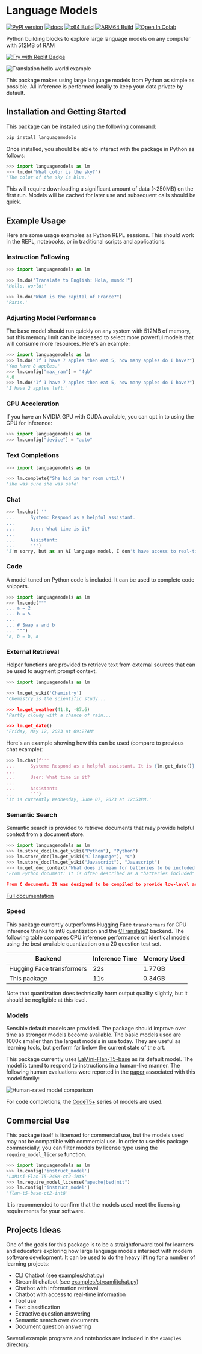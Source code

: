 Language Models
===============

[![PyPI version](https://badge.fury.io/py/languagemodels.svg)](https://badge.fury.io/py/languagemodels)
[![docs](https://img.shields.io/badge/docs-online-brightgreen)](https://languagemodels.netlify.app/)
[![x64 Build](https://github.com/jncraton/languagemodels/actions/workflows/build.yml/badge.svg)](https://github.com/jncraton/languagemodels/actions/workflows/build.yml)
[![ARM64 Build](https://github.com/jncraton/languagemodels/actions/workflows/pi.yml/badge.svg)](https://github.com/jncraton/languagemodels/actions/workflows/pi.yml)
[![Open In Colab](https://colab.research.google.com/assets/colab-badge.svg)](https://colab.research.google.com/github/jncraton/languagemodels/blob/master/examples/translate.ipynb)

Python building blocks to explore large language models on any computer with 512MB of RAM

[![Try with Replit Badge](https://replit.com/badge?caption=Try%20with%20Replit&variant=small)](https://replit.com/@jncraton/langaugemodels#main.py)

![Translation hello world example](media/hello.gif)

This package makes using large language models from Python as simple as possible. All inference is performed locally to keep your data private by default.

Installation and Getting Started
--------------------------------

This package can be installed using the following command:

```sh
pip install languagemodels
```

Once installed, you should be able to interact with the package in Python as follows:

```python
>>> import languagemodels as lm
>>> lm.do("What color is the sky?")
'The color of the sky is blue.'
```

This will require downloading a significant amount of data (~250MB) on the first run. Models will be cached for later use and subsequent calls should be quick.

Example Usage
-------------

Here are some usage examples as Python REPL sessions. This should work in the REPL, notebooks, or in traditional scripts and applications.

### Instruction Following

```python
>>> import languagemodels as lm

>>> lm.do("Translate to English: Hola, mundo!")
'Hello, world!'

>>> lm.do("What is the capital of France?")
'Paris.'
```

### Adjusting Model Performance

The base model should run quickly on any system with 512MB of memory, but this memory limit can be increased to select more powerful models that will consume more resources. Here's an example:

```python
>>> import languagemodels as lm
>>> lm.do("If I have 7 apples then eat 5, how many apples do I have?")
'You have 8 apples.'
>>> lm.config["max_ram"] = "4gb"
4.0
>>> lm.do("If I have 7 apples then eat 5, how many apples do I have?")
'I have 2 apples left.'
```

### GPU Acceleration

If you have an NVIDIA GPU with CUDA available, you can opt in to using the GPU for inference:

```python
>>> import languagemodels as lm
>>> lm.config["device"] = "auto"
```

### Text Completions

```python
>>> import languagemodels as lm

>>> lm.complete("She hid in her room until")
'she was sure she was safe'
```

### Chat

```python
>>> lm.chat('''
...      System: Respond as a helpful assistant.
...
...      User: What time is it?
...
...      Assistant:
...      ''')
'I'm sorry, but as an AI language model, I don't have access to real-time information. Please provide me with the specific time you are asking for so that I can assist you better.'
```

### Code

A model tuned on Python code is included. It can be used to complete code snippets.

```python
>>> import languagemodels as lm
>>> lm.code("""
... a = 2
... b = 5
...
... # Swap a and b
... """)
'a, b = b, a'
```

### External Retrieval

Helper functions are provided to retrieve text from external sources that can be used to augment prompt context.

```python
>>> import languagemodels as lm

>>> lm.get_wiki('Chemistry')
'Chemistry is the scientific study...

>>> lm.get_weather(41.8, -87.6)
'Partly cloudy with a chance of rain...

>>> lm.get_date()
'Friday, May 12, 2023 at 09:27AM'
```

Here's an example showing how this can be used (compare to previous chat example):

```python
>>> lm.chat(f'''
...      System: Respond as a helpful assistant. It is {lm.get_date()}
...
...      User: What time is it?
...
...      Assistant:
...      ''')
'It is currently Wednesday, June 07, 2023 at 12:53PM.'
```

### Semantic Search

Semantic search is provided to retrieve documents that may provide helpful context from a document store.

```python
>>> import languagemodels as lm
>>> lm.store_doc(lm.get_wiki("Python"), "Python")
>>> lm.store_doc(lm.get_wiki("C language"), "C")
>>> lm.store_doc(lm.get_wiki("Javascript"), "Javascript")
>>> lm.get_doc_context("What does it mean for batteries to be included in a language?")
'From Python document: It is often described as a "batteries included" language due to its comprehensive standard library.Guido van Rossum began working on Python in the late 1980s as a successor to the ABC programming language and first released it in 1991 as Python 0.9.

From C document: It was designed to be compiled to provide low-level access to memory and language constructs that map efficiently to machine instructions, all with minimal runtime support.'
```

[Full documentation](https://languagemodels.netlify.app/)

### Speed

This package currently outperforms Hugging Face `transformers` for CPU inference thanks to int8 quantization and the [CTranslate2](https://github.com/OpenNMT/CTranslate2) backend. The following table compares CPU inference performance on identical models using the best available quantization on a 20 question test set.

| Backend                   | Inference Time | Memory Used |
|---------------------------|----------------|-------------|
| Hugging Face transformers | 22s            | 1.77GB      |
| This package              | 11s            | 0.34GB      |

Note that quantization does technically harm output quality slightly, but it should be negligible at this level.

### Models

Sensible default models are provided. The package should improve over time as stronger models become available. The basic models used are 1000x smaller than the largest models in use today. They are useful as learning tools, but perform far below the current state of the art.

This package currently uses [LaMini-Flan-T5-base](https://huggingface.co/MBZUAI/LaMini-Flan-T5-248M) as its default model. The model is tuned to respond to instructions in a human-like manner. The following human evaluations were reported in the [paper](https://github.com/mbzuai-nlp/LaMini-LM) associated with this model family:

![Human-rated model comparison](media/model-comparison.png)

For code completions, the [CodeT5+](https://arxiv.org/abs/2305.07922) series of models are used.

Commercial Use
--------------

This package itself is licensed for commercial use, but the models used may not be compatible with commercial use. In order to use this package commercially, you can filter models by license type using the `require_model_license` function.

```python
>>> import languagemodels as lm
>>> lm.config['instruct_model']
'LaMini-Flan-T5-248M-ct2-int8'
>>> lm.require_model_license("apache|bsd|mit")
>>> lm.config['instruct_model']
'flan-t5-base-ct2-int8'
```

It is recommended to confirm that the models used meet the licensing requirements for your software.

Projects Ideas
--------------

One of the goals for this package is to be a straightforward tool for learners and educators exploring how large language models intersect with modern software development. It can be used to do the heavy lifting for a number of learning projects:

- CLI Chatbot (see [examples/chat.py](examples/chat.py))
- Streamlit chatbot (see [examples/streamlitchat.py](examples/streamlitchat.py))
- Chatbot with information retrieval
- Chatbot with access to real-time information
- Tool use
- Text classification
- Extractive question answering
- Semantic search over documents
- Document question answering

Several example programs and notebooks are included in the `examples` directory.
